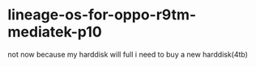 # lineage-os-for-oppo-r9tm-mediatek-p10
not now because my harddisk will full 
i need to buy a new harddisk(4tb)
